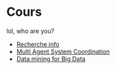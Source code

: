 # Cours

lol, who are you?

- [Recherche info](ri/README.md)
- [Multi Agent System Coordination](mas/README.md)
- [Data mining for Big Data](dm/README.md)
